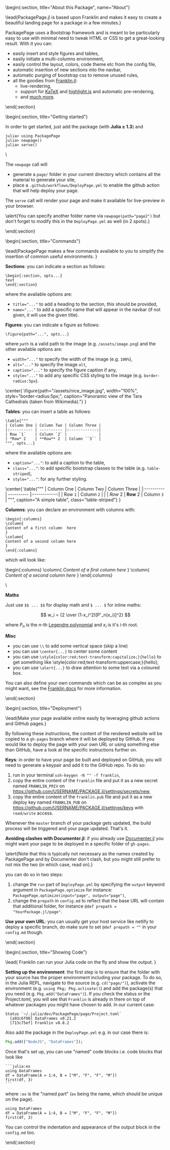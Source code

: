 <!-- =============================
     ABOUT
    ============================== -->

\begin{:section, title="About this Package", name="About"}

\lead{PackagePage.jl is based upon Franklin and makes it easy to create a beautiful landing page for a package in a few minutes.}

PackagePage uses a Bootstrap framework and is meant to be particularly easy to use with minimal need to tweak HTML or CSS to get a great-looking result.
With it you can:

* easily insert and style figures and tables,
* easily initiate a multi-columns environment,
* easily control the layout, colors, code theme etc from the config file,
* automatic insertion of new sections into the navbar,
* automatic purging of bootstrap css to remove unused rules,
* all the goodies from [Franklin.jl](https://github.com/tlienart/Franklin.jl):
    * live-rendering,
    * support for [KaTeX](https://github.com/KaTeX/KaTeX) and [highlight.js](https://highlightjs.org/) and automatic pre-rendering,
    * and [much more](https://franklinjl.org/).

\end{:section}

<!-- =============================
     GETTING STARTED
     ============================== -->
\begin{:section, title="Getting started"}

In order to get started, just add the package (with **Julia ≥ 1.3**) and

```julia-repl
julia> using PackagePage
julia> newpage()
julia> serve()
```

\\

The `newpage` call will
* generate a `page/` folder in your current directory which contains all the material to generate your site,
* place a `.github/workflows/DeployPage.yml` to enable the github action that will help deploy your page.

The `serve` call will render your page and make it available for live-preview in your browser.

\alert{You can specify another folder name via `newpage(path="page2")` but don't forget to modify this in the `DeployPage.yml` as well (in 2 spots).}

\end{:section}

<!-- =============================
     SPECIAL COMMANDS
     ============================== -->
\begin{:section, title="Commands"}

\lead{PackagePage makes a few commands available to you to simplify the insertion of common useful environments.
}

**Sections**: you can indicate a section as follows:

```plaintext
\begin{:section, opts...}
text
\end{:section}
```

where the available options are:

* `title="..."` to add a heading to the section, this should be provided,
* `name="..."` to add a specific name that will appear in the navbar (if not given, it will use the given title).

**Figures**: you can indicate a figure as follows:

```plaintext
\figure{path="...", opts...}
```

where `path` is a valid path to the image (e.g. `/assets/image.png`) and the other available options are:

* `width="..."` to specify the width of the image (e.g. `100%`),
* `alt="..."` to specify the image `alt`,
* `caption="..."` to specify the figure caption if any,
* `style="..."` to add any specific CSS styling to the image (e.g. `border-radius:5px`).

\center{
  \figure{path="/assets/nice_image.jpg", width="100%", style="border-radius:5px;", caption="Panoramic view of the Tara Cathedrals (taken from Wikimedia)."}
}

**Tables**: you can insert a table as follows:

```plaintext
\table{"""
| Column One | Column Two | Column Three |
|:---------- | ---------- |:------------:|
| Row `1`    | Column `2` |              |
| *Row* 2    | **Row** 2  | Column ``3`` |
""", opts...}
```

where the available options are:

* `caption="..."`: to add a caption to the table,
* `class="..."`: to add specific bootstrap classes to the table (e.g. `table-striped`),
* `style="..."`: for any further styling.

\center{
    \table{"""
    | Column One | Column Two | Column Three |
    |:---------- | ---------- |:------------:|
    | Row `1`    | Column `2` |              |
    | *Row* 2    | **Row** 2  | Column ``3`` |
    """, caption="A simple table", class="table-striped"}
}

**Columns**: you can declare an environment with columns with:

```plaintext
\begin{:columns}
\column{
Content of a first column  here
}
\column{
Content of a second column here
}
\end{:columns}
```

which will look like:

\begin{:columns}
\column{
_Content of a first column here_
}
\column{
_Content of a second column here_
}
\end{:columns}

\\

**Maths**

Just use `$$ ... $$` for display math and  `$ ... $` for inline maths:

$$ w_i = {2 \over (1-x_i^2)[P'_n(x_i)]^2} $$ <!--_-->

where $P_n$ is the $n$-th [Legendre polynomial](https://en.wikipedia.org/wiki/Legendre_polynomials) and $x_i$ is it's $i$-th root.

**Misc**

* you can use `\\` to add some vertical space (skip a line)
* you can use `\center{...}` to center some content
* you can use `\style{color:red;text-transform:capitalize;}{hello}` to get something like \style{color:red;text-transform:uppercase;}{hello},
* you can use `\alert{...}` to draw attention to some text via a coloured box.

You can also define your own commands which can be as complex as you might want, see the [Franklin docs](https://franklinjl.org) for more information.

\end{:section}

<!-- =============================
     Deploying
    ============================== -->

\begin{:section, title="Deployment"}

\lead{Make your page available online easily by leveraging github actions and GitHub pages.}

By following these instructions, the content of the rendered website will be copied to a `gh-pages` branch where it will be deployed by GitHub.
If you would like to deploy the page with your own URL or using something else than GitHub, have a  look at the specific instructions further on.

**Keys**: in order to have your page be built and deployed on GitHub, you will need to generate a keypair and add it to the GitHub repo. To do so:

1. run in your terminal  `ssh-keygen -N "" -f franklin`,
1. copy the entire content of  the `franklin` file and put it as a new secret named `FRANKLIN_PRIV` on <https://github.com/USERNAME/PACKAGE.jl/settings/secrets/new>,
1. copy the entire content of the  `franklin.pub` file and put it as a new deploy key named `FRANKLIN_PUB` on <https://github.com/USERNAME/PACKAGE.jl/settings/keys> with `read/write` access.

Whenever the `master` branch of your package gets updated, the  build process will be triggered and your page updated.
That's it.

**Avoiding clashes with Documenter.jl**: if you already use [Documenter.jl](https://github.com/JuliaDocs/Documenter.jl) you might want your page to be deployed in a specific folder of `gh-pages`.

\alert{Note that this is typically not necessary as the names created by PackagePage and by Documenter don't clash, but you might still prefer to not mix the two (in which case, read on).}

 you can do so in two steps:

1. change the `run` part of `DeployPage.yml` by specifying the `output` keyword argument  in `PackagePage.optimize` for instance: `PackagePage.optimize(input="page", output="page")`,
1. change the `prepath` in `config.md` to reflect that the base URL will contain that additional folder, for instance `@def prepath = "YourPackage.jl/page"`.

**Use your own URL**: you can usually get your host service like netlify to deploy a specific branch, do make sure to set `@def prepath = ""` in your `config.md` though.

\end{:section}

<!-- =============================
     SHOWING CODE
    ============================== -->

\begin{:section, title="Showing Code"}

\lead{
    Franklin can run your Julia code on the fly and show the output.
}

**Setting up the environment**: the first step is to ensure that the folder with your source has the proper environment including your package.
To do so, in the Julia REPL, navigate to the source (e.g. `cd("page/")`), activate the environment (e.g. `using Pkg; Pkg.activate()`) and add the package(s) that you need (e.g. `Pkg.add("DataFrames")`).
If you check the status or the Project.toml, you will see that `Franklin` is already in there on top of whatever packages you might have chosen to add.
In our current case:

```
Status `~/.julia/dev/PackagePage/page/Project.toml`
  [a93c6f00] DataFrames v0.21.2
  [713c75ef] Franklin v0.8.2
```

Also add the package in the `DeployPage.yml` e.g. in our case there is:

```julia
Pkg.add(["NodeJS", "DataFrames"]);
```

Once that's set up, you can use "named" code blocks i.e. code blocks that look like

`````
```julia:ex
using DataFrames
df = DataFrame(A = 1:4, B = ["M", "F", "F", "M"])
first(df, 3)
```
`````

where `:ex` is the "named part" (`ex` being the name, which should be unique on the page).

```julia:ex
using DataFrames
df = DataFrame(A = 1:4, B = ["M", "F", "F", "M"])
first(df, 3)
```

You can control the indentation and appearance of the output block in the `config.md` too.

\end{:section}

